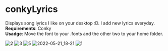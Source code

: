 # conkyLyrics
Displays song lyrics I like on your desktop :D. I add new lyrics everyday.   
**Requirements**: Conky  
**Usadge**: Move the font to your .fonts and the other two to your home folder.  
  
![2](https://user-images.githubusercontent.com/69459954/169716440-636f0a81-39b5-4736-8597-d6667cd41161.png)
![3](https://user-images.githubusercontent.com/69459954/169716491-51f24965-62f6-45f0-9e09-d40df08ada50.png)
![5](https://user-images.githubusercontent.com/69459954/169716518-449e957a-01ce-4385-816c-51e5ed3f19eb.png)
![2022-05-21_18-21](https://user-images.githubusercontent.com/69459954/169658222-a4d7c439-7b0b-4541-80ca-1715f1fcda66.png)
![1](https://user-images.githubusercontent.com/69459954/169716489-42230906-54ad-45e0-bebd-afddb1c6903e.png)


